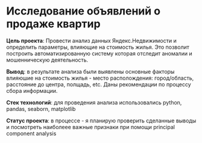 # Исследование объявлений о продаже квартир

**Цель проекта**: Провести анализ данных Яндекс.Недвижимости и определить параметры, влияющие на стоимость жилья. Это позволит построить автоматизированную систему которая отследит аномалии и мошенническую деятельность.

**Вывод**: в результате анализа были выявлены основные факторы влияюшие на стоимость жилья  - место располождения: город/область, расстояние до центра, полщадь, etc. Даны рекомендации по процессу сбора информации.

**Стек технологий**: для проведения анализа использовались python, pandas, seaborn, matplotlib

**Статус проекта**: в процессе - я планирую проверить сделанные выводы и посмотреть наиболеее важные признаки при помощи  principal component analysis

